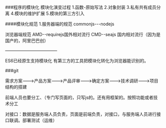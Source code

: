 ###程序的模块化
模块化演变过程
1.函数-原始写法
2.对象封装
3.私有共有成员分离
4.模块的维护扩展
5.模块的第三方引入

####模块化规范
1.服务器端的规范
commonjs---nodejs


浏览器端规范
AMD--requirejs国外相对流行
CMD--seajs    国内相对流行（因为是国产的，阿里巴巴创）


————————————

ES6已经原生支持模块化
有第三方的工具把模块化转化为浏览器能识别的。

###git

需求方案--->产品方案--->产品评审--->确定方案--->技术调研--->项目结构的搭建

前端人员也要分工、（专门写页面的，只写js的。还有用框架的。按照功能或者技术分工

对接口：数据是服务端人员负责，页面是前端负责，对接口，与服务端人员进行接口联调。部署测试（运维）


